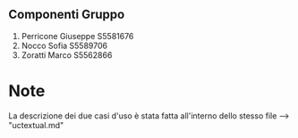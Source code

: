 ## Componenti Gruppo

1. Perricone Giuseppe S5581676
2. Nocco Sofia S5589706
3. Zoratti Marco S5562866

# Note

La descrizione dei due casi d'uso è stata fatta all'interno dello stesso file --> "uctextual.md" 